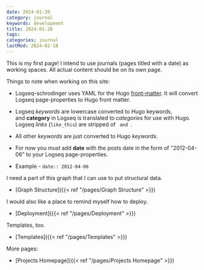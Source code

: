 ```yaml
---
date: 2024-01-20
category: journal
keywords: development
title: 2024-01-20
tags:
categories: journal
lastMod: 2024-02-18
---
```

This is my first page! I intend to use journals (pages titled with a date) as working spaces. All actual content should be on its own page.

Things to note when working on this site:

  + Logseq-schrodinger uses YAML for the Hugo [front-matter](https://gohugo.io/content-management/front-matter/). It will convert Logseq page-properties to Hugo front matter.

  + Logseq *keywords* are lowercase converted to Hugo keywords, and **category** in Logseq is translated to *categories* for use with Hugo. Logseq *links* (`like_this`) are stripped of `` and ``.

  + All other *keywords* are just converted to Hugo *keywords*.

  + For now you *must* add **date** with the posts date in the form of "2012-04-06" to your Logseq page-properties.

  + Example - `date:: 2012-04-06`

I need a part of this graph that I can use to put structural data.

  + [Graph Structure]({{< ref "/pages/Graph Structure" >}})

I would also like a place to remind myself how to deploy.

  + [Deployment]({{< ref "/pages/Deployment" >}})

Templates, too.

  + [Templates]({{< ref "/pages/Templates" >}})

More pages:

  + [Projects Homepage]({{< ref "/pages/Projects Homepage" >}})
